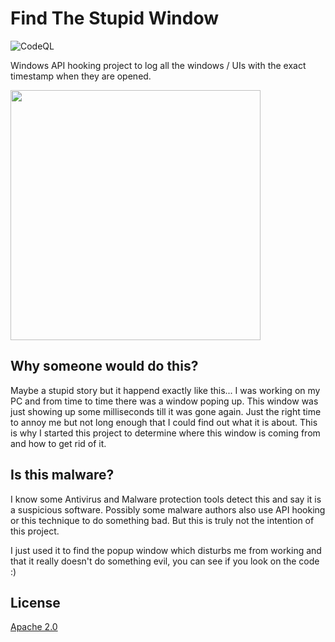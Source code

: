 # Find The Stupid Window

![CodeQL](https://github.com/Therena/FindTheStupidWindow/actions/workflows/codeql-analysis.yml/badge.svg)

Windows API hooking project to log all the windows / UIs with the exact timestamp when they are opened.

<img src="Screenshot.PNG" width="400" /><br/>

## Why someone would do this?
Maybe a stupid story but it happend exactly like this...
I was working on my PC and from time to time there was a window poping up.
This window was just showing up some milliseconds till it was gone again.
Just the right time to annoy me but not long enough that I could find out what it is about.
This is why I started this project to determine where this window is coming from and how to get rid of it.

## Is this malware?

I know some Antivirus and Malware protection tools detect this and say it is a suspicious software.
Possibly some malware authors also use API hooking or this technique to do something bad.
But this is truly not the intention of this project.

I just used it to find the popup window which disturbs me from working and that it really doesn't do something evil, you can see if you look on the code :)

## License
[Apache 2.0](LICENSE)
